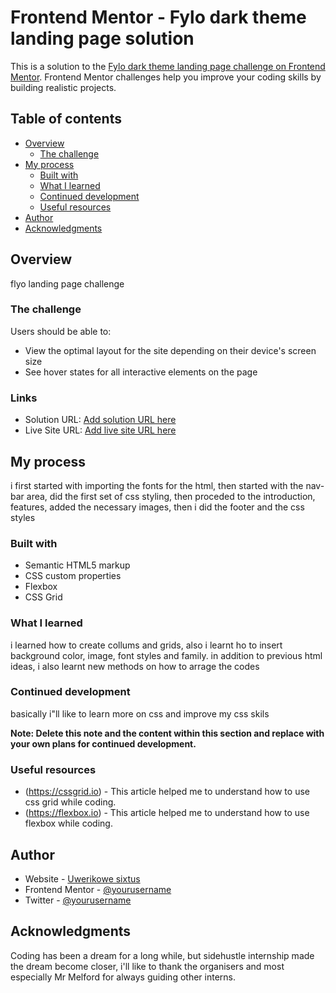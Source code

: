# Frontend Mentor - Fylo dark theme landing page solution

This is a solution to the [Fylo dark theme landing page challenge on Frontend Mentor](https://www.frontendmentor.io/challenges/fylo-dark-theme-landing-page-5ca5f2d21e82137ec91a50fd). Frontend Mentor challenges help you improve your coding skills by building realistic projects. 

## Table of contents

- [Overview](#overview)
  - [The challenge](#the-challenge)
- [My process](#my-process)
  - [Built with](#built-with)
  - [What I learned](#what-i-learned)
  - [Continued development](#continued-development)
  - [Useful resources](#useful-resources)
- [Author](#author)
- [Acknowledgments](#acknowledgments)


## Overview
flyo landing page challenge 
### The challenge

Users should be able to:

- View the optimal layout for the site depending on their device's screen size
- See hover states for all interactive elements on the page


### Links

- Solution URL: [Add solution URL here](https://your-solution-url.com)
- Live Site URL: [Add live site URL here](https://your-live-site-url.com)

## My process
i first started with importing the fonts for the html, then started with the nav-bar area, did the first set of css styling,
then proceded to the introduction, features, added the necessary images, then i did the footer and the css styles

### Built with

- Semantic HTML5 markup
- CSS custom properties
- Flexbox
- CSS Grid


### What I learned

i learned how to create collums and grids, also i learnt ho to insert background color, image, font styles and family. in addition to previous html ideas, i also learnt new methods on how to arrage the codes



### Continued development

basically i"ll like to learn more on css and improve my css skils

**Note: Delete this note and the content within this section and replace with your own plans for continued development.**

### Useful resources

- (https://cssgrid.io) - This article helped me to understand how to use css grid while coding. 
- (https://flexbox.io) - This article helped me to understand how to use flexbox while coding.



## Author

- Website - [Uwerikowe sixtus](https://www.your-site.com)
- Frontend Mentor - [@yourusername](https://www.frontendmentor.io/profile/onosgadget)
- Twitter - [@yourusername](https://www.twitter.com/onosuwes)


## Acknowledgments

Coding has been a dream for a long while, but sidehustle internship made the dream become closer, i'll like to thank the organisers and most especially Mr Melford for always guiding other interns.

